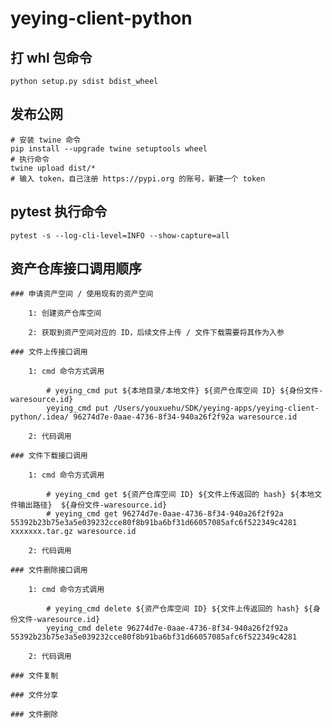 # yeying-client-python

## 打 whl 包命令

    python setup.py sdist bdist_wheel

## 发布公网

    # 安装 twine 命令
    pip install --upgrade twine setuptools wheel
    # 执行命令
    twine upload dist/*
    # 输入 token，自己注册 https://pypi.org 的账号，新建一个 token
    

## pytest 执行命令

    pytest -s --log-cli-level=INFO --show-capture=all

## 资产仓库接口调用顺序

    ### 申请资产空间 / 使用现有的资产空间
    
        1: 创建资产仓库空间

        2: 获取到资产空间对应的 ID，后续文件上传 / 文件下载需要将其作为入参

    ### 文件上传接口调用

        1: cmd 命令方式调用

            # yeying_cmd put ${本地目录/本地文件} ${资产仓库空间 ID} ${身份文件-waresource.id}
            yeying_cmd put /Users/youxuehu/SDK/yeying-apps/yeying-client-python/.idea/ 96274d7e-0aae-4736-8f34-940a26f2f92a waresource.id

        2: 代码调用

    ### 文件下载接口调用

        1: cmd 命令方式调用

            # yeying_cmd get ${资产仓库空间 ID} ${文件上传返回的 hash} ${本地文件输出路径}  ${身份文件-waresource.id}
            # yeying_cmd get 96274d7e-0aae-4736-8f34-940a26f2f92a 55392b23b75e3a5e039232cce80f8b91ba6bf31d66057085afc6f522349c4281 xxxxxxx.tar.gz waresource.id

        2: 代码调用

    ### 文件删除接口调用

        1: cmd 命令方式调用
            
            # yeying_cmd delete ${资产仓库空间 ID} ${文件上传返回的 hash} ${身份文件-waresource.id}
            yeying_cmd delete 96274d7e-0aae-4736-8f34-940a26f2f92a 55392b23b75e3a5e039232cce80f8b91ba6bf31d66057085afc6f522349c4281

        2: 代码调用
    
    ### 文件复制

    ### 文件分享

    ### 文件删除

    


